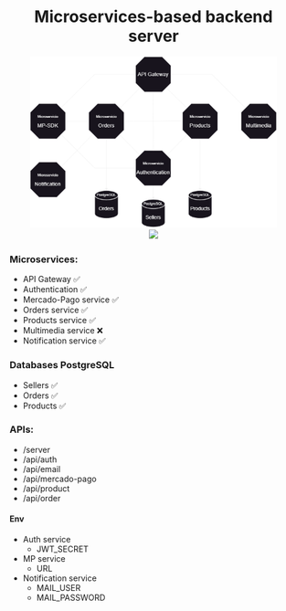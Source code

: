 <h1 align="center">Microservices-based backend server</h1>



<div align="center">
    <img src="./readme/Diagrama4.drawio.png" height="300em">
</div>

<div align="center">
    <a href="https://github.com/flipps12/backend-shop-microservice-v1">
        <img src="https://skillicons.dev/icons?i=java,spring,maven,postgresql,docker" /><br />
    </a>
</div>
<h3>Microservices:</h3>

- API Gateway ✅
- Authentication ✅
- Mercado-Pago service ✅
- Orders service ✅
- Products service ✅
- Multimedia service ❌
- Notification service ✅

<h3>Databases PostgreSQL</h3>

- Sellers ✅
- Orders ✅
- Products ✅

<h3>APIs:</h3>

- /server
- /api/auth
- /api/email
- /api/mercado-pago
- /api/product
- /api/order

<h4>Env</h4>

- Auth service
    - JWT_SECRET
- MP service
    - URL
- Notification service
    - MAIL_USER
    - MAIL_PASSWORD
